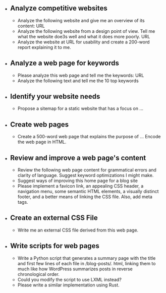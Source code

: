 - ## Analyze competitive websites
	- Analyze the following website and give me an overview of its content: URL
	- Analyze the following website from a design point of view. Tell me what the website doe3s well and what it does more poorly. URL
	- Analyze the website at URL for usability and create a 200-word report explaining it to me.
- ## Analyze a web page for keywords
	- Please analyze this web page and tell me the keywords: URL
	- Analyze the following text and tell me the 10 top keywords
- ## Identify your website needs
	- Propose a sitemap for a static website that has a focus on ...
- ## Create web pages
	- Create a 500-word web page that explains the purpose of ... Encode the web page in HTML.
- ## Review and improve a web page's content
	- Review the following web page content for grammatical errors and clarity of language. Suggest keyword optimizations I might make.
	- Suggest ways of improving this home page for a blog site
	- Please implement a favicon link, an appealing CSS header, a navigation menu, some semantic HTML elements, a visually distinct footer, and a better means of linking the CSS file. Also, add meta tags.
- ## Create an external CSS File
	- Write me an external CSS file derived from this web page.
- ## Write scripts for web pages
	- Write a Python script that generates a summary page with the title and first few lines of each file in /blog-posts/. html, linking them to much like how WordPress summarizes posts in reverse chronological order.
	- Could you modify the script to use LXML instead?
	- Please write a similar implementation using Rust.